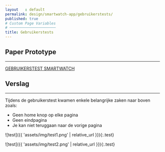 ```yaml
---
layout   : default
permalink: design/smartwatch-app/gebruikerstests/
published: true
# Custom Page Variables
# ─────────────────────
title: Gebruikerstests
---
```


## Paper Prototype
---------------
<a href="" target="_blank"> GEBRUIKERSTEST SMARTWATCH </a>
## Verslag
---------------
Tijdens de gebruikerstest kwamen enkele belangrijke zaken naar boven zoals: 

- Geen home knop op elke pagina
- Geen eindpagina
- Je kan niet teruggaan naar de vorige pagina

![test]({{ 'assets/img/test1.png' | relative_url }}){:.test}

![test]({{ 'assets/img/test2.png' | relative_url }}){:.test}
